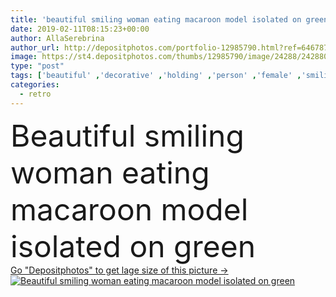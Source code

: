 ```yaml
---
title: 'beautiful smiling woman eating macaroon model isolated on green'
date: 2019-02-11T08:15:23+00:00
author: AllaSerebrina
author_url: http://depositphotos.com/portfolio-12985790.html?ref=64678756
image: https://st4.depositphotos.com/thumbs/12985790/image/24288/242880062/api_thumb_450.jpg?forcejpeg=true
type: "post"
tags: ['beautiful' ,'decorative' ,'holding' ,'person' ,'female' ,'smiling' ,'people' ,'model' ,'caucasian' ,'smile' ,'food' ,'dessert' ,'eating' ,'style' ,'retro' ,'vintage' ,'fashion' ,'purple' ,'stylish' ,'woman' ,'stylization' ,'trendy' ,'attractive' ,'posing' ,'tattoo' ,'fashionable' ,'modeling' ,'styling' ,'tattooed' ,'Studio Shot' ,'Isolated on green' ,'Fashion Shoot' ,'Eat eating' ,'macaroon model' ]
categories: 
  - retro
---
```

<div aling="center">
            <font size="60"> Beautiful smiling woman eating macaroon model isolated on green</font>   
</div>
<div>
    <a href='https://depositphotos.com/242880062/stock-photo-beautiful-smiling-woman-eating-macaroon.html?ref=64678756' target=_blank > Go "Depositphotos" to get lage size of this picture ->
        <img href='https://depositphotos.com/242880062/stock-photo-beautiful-smiling-woman-eating-macaroon.html?ref=64678756' src='https://st4.depositphotos.com/12985790/24288/i/950/depositphotos_242880062-stock-photo-beautiful-smiling-woman-eating-macaroon.jpg?forcejpeg=true' alt='Beautiful smiling woman eating macaroon model isolated on green' >
    </a>
</div>
